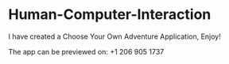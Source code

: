 # Human-Computer-Interaction
I have created a Choose Your Own Adventure Application, Enjoy!

The app can be previewed on: +1 206 905 1737
